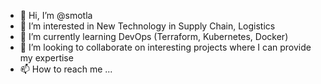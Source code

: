 - 👋 Hi, I’m @smotla
- 👀 I’m interested in New Technology in Supply Chain, Logistics
- 🌱 I’m currently learning DevOps (Terraform, Kubernetes, Docker)
- 💞️ I’m looking to collaborate on interesting projects where I can provide my expertise
- 📫 How to reach me ...

<!---
smotla/smotla is a ✨ special ✨ repository because its `README.md` (this file) appears on your GitHub profile.
You can click the Preview link to take a look at your changes.
--->
